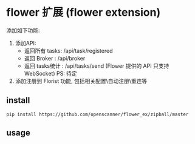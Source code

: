 # flower 扩展 (flower extension)

添加如下功能:

1. 添加API:
    - 返回所有 tasks: /api/task/registered
    - 返回 Broker : /api/broker
    - 返回 tasks统计 : /api/tasks/send (Flower 提供的 API 只支持 WebSocket) PS: 待定
2. 添加注册到 Florist 功能, 包括相关配置\自动注册\重连等


## install

```
pip install https://github.com/openscanner/flower_ex/zipball/master
```

## usage


